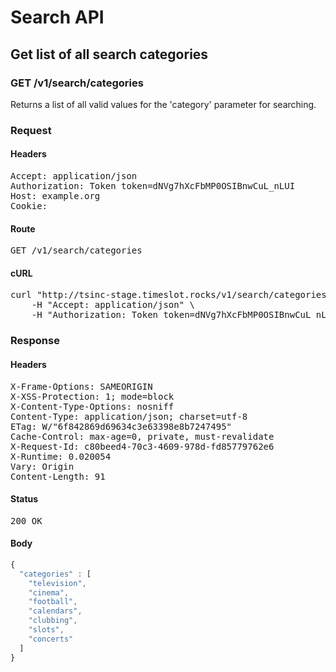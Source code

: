 # Search API

## Get list of all search categories

### GET /v1/search/categories

Returns a list of all valid values for the &#39;category&#39; parameter for searching.
### Request

#### Headers

<pre>Accept: application/json
Authorization: Token token=dNVg7hXcFbMP0OSIBnwCuL_nLUI
Host: example.org
Cookie: </pre>

#### Route

<pre>GET /v1/search/categories</pre>

#### cURL

<pre class="request">curl &quot;http://tsinc-stage.timeslot.rocks/v1/search/categories&quot; -X GET \
	-H &quot;Accept: application/json&quot; \
	-H &quot;Authorization: Token token=dNVg7hXcFbMP0OSIBnwCuL_nLUI&quot;</pre>

### Response

#### Headers

<pre>X-Frame-Options: SAMEORIGIN
X-XSS-Protection: 1; mode=block
X-Content-Type-Options: nosniff
Content-Type: application/json; charset=utf-8
ETag: W/&quot;6f842869d69634c3e63398e8b7247495&quot;
Cache-Control: max-age=0, private, must-revalidate
X-Request-Id: c80beed4-70c3-4609-978d-fd85779762e6
X-Runtime: 0.020054
Vary: Origin
Content-Length: 91</pre>

#### Status

<pre>200 OK</pre>

#### Body

```javascript
{
  "categories" : [
    "television",
    "cinema",
    "football",
    "calendars",
    "clubbing",
    "slots",
    "concerts"
  ]
}
```
